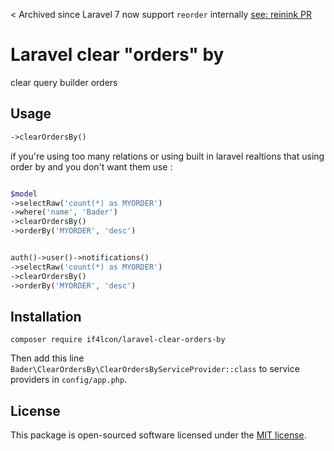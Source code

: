 < Archived since Laravel 7 now support `reorder` internally [see: reinink PR](https://github.com/laravel/framework/pull/32186)




#
#
#


# Laravel clear "orders" by
clear query builder orders 

## Usage

```php
->clearOrdersBy()
```

if you're using too many relations or using built in laravel realtions that using order by and you don't want them use :



```php

$model
->selectRaw('count(*) as MYORDER')
->where('name', 'Bader')
->clearOrdersBy()
->orderBy('MYORDER', 'desc')

```

```php

auth()->user()->notifications()
->selectRaw('count(*) as MYORDER')
->clearOrdersBy()
->orderBy('MYORDER', 'desc')

```


## Installation

`composer require if4lcon/laravel-clear-orders-by`

Then add this line `Bader\ClearOrdersBy\ClearOrdersByServiceProvider::class` to service providers in `config/app.php`.

## License

This package is open-sourced software licensed under the [MIT license](http://opensource.org/licenses/MIT).
